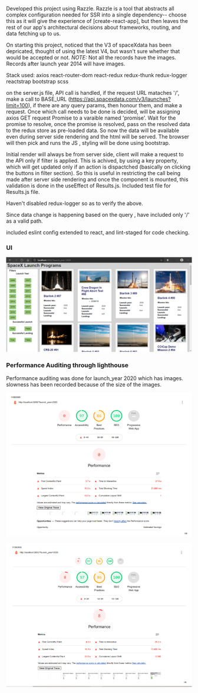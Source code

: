 Developed this project using Razzle. Razzle is a tool that abstracts all complex configuration needed for SSR into a single dependency-- choose this as it will give the experience of [create-react-app], but then leaves the rest of our app's architectural decisions about frameworks, routing, and data fetching up to us.

On starting this project, noticed that the V3 of spaceXdata has been depricated, thought of using the latest V4, but wasn't sure whether that would be accepted or not.
_NOTE:_ Not all the records have the images. Records after launch year 2014 will have images.

Stack used:
axios
react-router-dom
react-redux
redux-thunk
redux-logger
reactstrap
bootstrap
scss

on the server.js file, API call is handled, if the request URL mataches '/', make a call to BASE_URL (https://api.spacexdata.com/v3/launches?limit=100), if there are any query params, then honour them, and make a request. Once which call needs to be done is decided, will be assigning axios GET request Promise to a varaible named 'promise'. Wait for the promise to resolve, once the promise is resolved, pass on the resolved data to the redux store as pre-loaded data. So now the data will be available even during server side rendering and the html will be served. The browser will then pick and runs the JS , styling will be done using bootstrap. 

Initial render will always be from server side, client will make a request to the API only if filter is applied. This is achived, by using a key property, which will get updated only if an action is dispactched (basically on clicking the buttons in filter section). So this is useful in restricting the call being made after server side rendering and once the component is mounted, this validation is done in the useEffect of Results.js. Included test file for Results.js file.

Haven't disabled redux-logger so as to verify the above.

Since data change is happening based on the query , have included only '/' as a valid path.

included eslint config extended to react, and lint-staged for code checking.

### UI 

![UI Image](https://raw.githubusercontent.com/vikasmadan09/launch_spacex/master/images/Page.PNG "Desktop")


### Performance Auditing through lighthouse

Performance auditing was done for launch_year 2020 which has images. slowness has been recorded because of the size of the images.

![Ran for emulated desktop](images/performance/desktop/Image1.png?raw=true "Emulated Desktop")

![Ran for emulated Mobile](images/performance/mobile/Image1.png?raw=true "Emulated Desktop")
